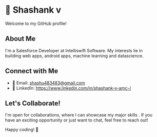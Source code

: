 # 👋 Shashank v

Welcome to my GitHub profile!

## About Me

I'm a Salesforce Developer at Intelliswift Software. My interests lie in building web apps, android apps, machine learning and datascience. 

## Connect with Me

- 📧 Email: shashu483483@gmail.com
- 🔗 LinkedIn: https://www.linkedin.com/in/shashank-v-amc-/

## Let's Collaborate!

I'm open for collaborations, where I can showcase my major skills . If you have an exciting opportunity or just want to chat, feel free to reach out!

Happy coding! 🚀

